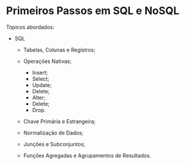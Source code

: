 # Primeiros Passos em SQL e NoSQL

Tópicos abordados:
- SQL
	- Tabelas, Colunas e Registros;

	- Operações Nativas;
		- Insert;
		- Select;
		- Update;
		- Delete;
		- Alter;
		- Delete;
		- Drop.

	- Chave Primária e Estrangeira;

	- Normalização de Dados;

	- Junções e Subconjuntos;
	- Funções Agregadas e Agrupamentos de Resultados.